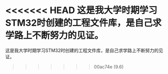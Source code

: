 <<<<<<< HEAD
这是我大学时期学习STM32时创建的工程文件库，是自己求学路上不断努力的见证。
=======
这是我大学时期学习STM32时创建的工程文件库，是自己求学路上不断努力的见证。
>>>>>>> 00ac74e (9.6)
